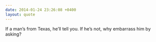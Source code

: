 ```yaml
---
date: 2014-01-24 23:26:08 +0400
layout: quote
---
```

If a man’s from Texas, he’ll tell you. If he’s not, why embarrass him by asking?